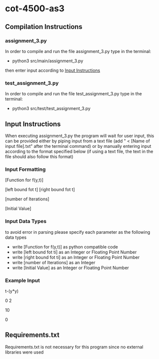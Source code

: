 # cot-4500-as3
## Compilation Instructions
### assignment_3.py
In order to compile and run the file assignment_3.py type in the terminal:
- python3 src/main/assignment_3.py
  
then enter input according to [Input Instructions](https://github.com/ConnorTheKnight/cot-4500-as3/blob/main/README.md#input-instructions)
### test_assignment_3.py
In order to compile and run the file test_assignment_3.py type in the terminal:
- python3 src/test/test_assignment_3.py
  
## Input Instructions
When executing assignment_3.py the program will wait for user input, this can be provided either by piping input from a text file (add " < [Name of input file].txt" after the terminal command) or by manually entering input according to the format specified below (if using a text file, the text in the file should also follow this format)
### Input Formatting

[Function for f(y,t)]

[left bound fot t] [right bound fot t]

[number of Iterations]

[Initial Value]

### Input Data Types
to avoid error in parsing please specify each parameter as the following data types
- write [Function for f(y,t)] as python compatible code
- write [left bound fot ti] as an Integer or Floating Point Number
- write [right bound fot ti] as an Integer or Floating Point Number
- write [number of Iterations] as an Integer
- write [Initial Value] as an Integer or Floating Point Number
### Example Input

t-(y*y)

0 2

10

0

## Requirements.txt
Requirements.txt is not necessary for this program since no external libraries were used
